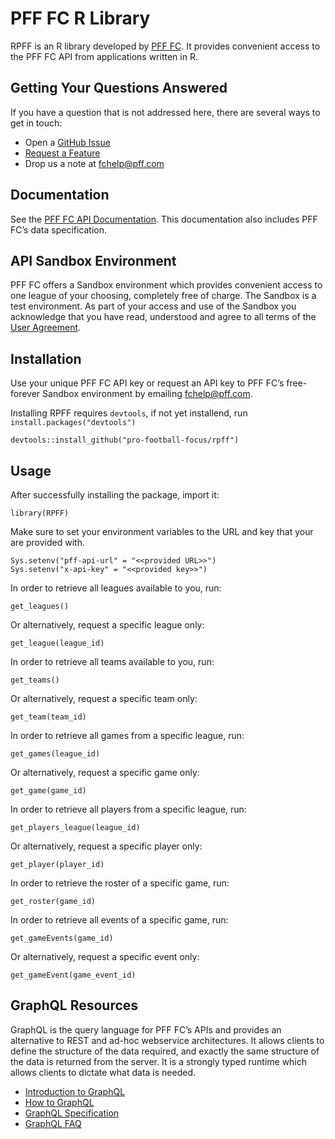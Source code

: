# PFF FC R Library
RPFF is an R library developed by [PFF FC](https://fc.pff.com/). It provides convenient access to the PFF FC API from applications written in R.

## Getting Your Questions Answered
If you have a question that is not addressed here, there are several ways to get in touch:
- Open a [GitHub Issue](https://github.com/pro-football-focus/rpff/issues)
- [Request a Feature](https://github.com/pro-football-focus/rpff/issues)
- Drop us a note at fchelp@pff.com 

## Documentation
See the [PFF FC API Documentation](https://fc.pff.com/docs). This documentation also includes PFF FC’s data specification. 

## API Sandbox Environment
PFF FC offers a Sandbox environment which provides convenient access to one league of your choosing, completely free of charge. The Sandbox is a test environment. As part of your access and use of the Sandbox you acknowledge that you have read, understood and agree to all terms of the [User Agreement](https://github.com/pro-football-focus/pypff/blob/main/docs/PFF%20API%20SANDBOX%20ENVIRONMENT%20USER%20AGREEMENT.pdf).

## Installation
Use your unique PFF FC API key or request an API key to PFF FC’s free-forever Sandbox environment by emailing fchelp@pff.com.

Installing RPFF requires `devtools`, if not yet installend, run `install.packages("devtools")`
```
devtools::install_github("pro-football-focus/rpff")
```

## Usage
After successfully installing the package, import it:
```
library(RPFF)
```
Make sure to set your environment variables to the URL and key that your are provided with.
```
Sys.setenv("pff-api-url" = "<<provided URL>>")
Sys.setenv("x-api-key" = "<<provided key>>")
```
In order to retrieve all leagues available to you, run:
```
get_leagues()
```
Or alternatively, request a specific league only:
```
get_league(league_id)
```
In order to retrieve all teams available to you, run:
```
get_teams()
```
Or alternatively, request a specific team only:
```
get_team(team_id)
```
In order to retrieve all games from a specific league, run:
```
get_games(league_id)
```
Or alternatively, request a specific game only:
```
get_game(game_id)
```
In order to retrieve all players from a specific league, run:
```
get_players_league(league_id)
```
Or alternatively, request a specific player only:
```
get_player(player_id)
```
In order to retrieve the roster of a specific game, run:
```
get_roster(game_id)
```
In order to retrieve all events of a specific game, run:
```
get_gameEvents(game_id)
```
Or alternatively, request a specific event only:
```
get_gameEvent(game_event_id)
```

## GraphQL Resources
GraphQL is the query language for PFF FC’s APIs and provides an alternative to REST and ad-hoc webservice architectures. It allows clients to define the structure of the data required, and exactly the same structure of the data is returned from the server. It is a strongly typed runtime which allows clients to dictate what data is needed.
- [Introduction to GraphQL](https://graphql.org/learn/)
- [How to GraphQL](https://www.howtographql.com/)
- [GraphQL Specification](https://spec.graphql.org/)
- [GraphQL FAQ](https://graphql.org/faq/)
